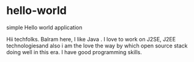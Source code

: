# hello-world
simple Hello world application

Hii techfolks.
Balram here,
I like Java . I love to work on J2SE, J2EE technologiesand also i am the love the way by which open source stack doing well in this era.
I have good programming skills.
